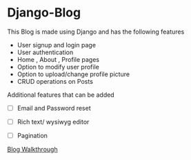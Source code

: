 # Django-Blog
This Blog is made using Django and has the following features
- User signup and login page
- User authentication
- Home , About , Profile pages
- Option to modify user profile
- Option to upload/change profile picture
- CRUD operations on Posts

Additional features that can be added
- [ ] Email and Password reset
- [ ] Rich text/ wysiwyg editor 
- [ ] Pagination


[Blog Walkthrough](https://user-images.githubusercontent.com/75000839/126874443-682f6b49-8864-4644-acf4-6c091a61f6f7.mp4)
